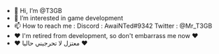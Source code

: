 - 👋 Hi, I’m @T3GB
- 👀 I’m interested in game development
- 📫 How to reach me : Discord : AwaiNTed#9342 Twitter : @Mr_T3GB
- ❤ I'm retired from development, so don't embarrass me now ❤
- ❤ معتزل لا تحرجيني حاليا  ❤
<!---
T3GB/T3GB is a ✨ special ✨ repository because its `README.md` (this file) appears on your GitHub profile.
You can click the Preview link to take a look at your changes.
--->
